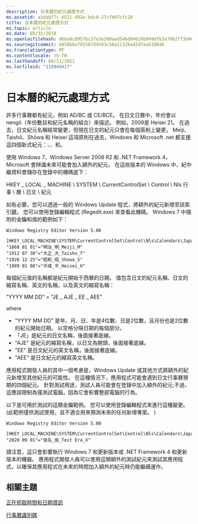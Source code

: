 ```yaml
---
description: 日本曆的紀元處理方式
ms.assetid: a1dabf7c-6521-492e-bdc0-27cfb07cfc20
title: 日本曆的紀元處理方式
ms.topic: article
ms.date: 05/31/2018
ms.openlocfilehash: d6ba9c8957bc37a3e200aad546d04629b049dfb3a7962f73d463358d879fb718
ms.sourcegitcommit: e858bbe701567d4583c50a11326e42d7ea51804b
ms.translationtype: MT
ms.contentlocale: zh-TW
ms.lasthandoff: 08/11/2021
ms.locfileid: "118949417"
---
```

# <a name="era-handling-for-the-japanese-calendar"></a>日本曆的紀元處理方式

許多行事曆都有紀元，例如 AD/BC 或 CE/BCE。 在日文日曆中，年份會以 nengō（年份數目和紀元名稱的組合）來描述。 例如，2009是 Heisei 21。 在過去，日文紀元名稱經常變更，但現在日文的紀元只會在每個英制上變更。 Meiji、Taishō、Shōwa 和 Heisei 這項原則在過去，Windows 和 Microsoft .net 都支援這四個新式紀元：、、和。

使用 Windows 7、Windows Server 2008 R2 和 .NET Framework 4，Microsoft 會辨識未來可能會加入額外的紀元。 在這些版本的 Windows 中，紀中繼資料會儲存在登錄中的機碼底下：<dl> HKEY \_ LOCAL \_ MACHINE \\ SYSTEM \\ CurrentControlSet \\ Control \\ Nls 行事 \\ 曆 \\ 日文 \\ 紀元  
</dl>

如有必要，您可以透過一般的 Windows Update 程式，將額外的紀元新增至該索引鍵。 您可以使用登錄編輯程式 (Regedit.exe) 來查看此機碼。 Windows 7 中隨附的金鑰和值的範例如下：

``` syntax
Windows Registry Editor Version 5.00

[HKEY_LOCAL_MACHINE\SYSTEM\CurrentControlSet\Control\Nls\Calendars\Japanese\Eras]
"1868 01 01"="明治_明_Meiji_M"
"1912 07 30"="大正_大_Taisho_T"
"1926 12 25"="昭和_昭_Showa_S"
"1989 01 08"="平成_平_Heisei_H"
```

每個紀元值的名稱都是紀元開始于西曆的日期。 值包含日文的紀元名稱、日文的縮寫名稱、英文的名稱，以及英文的縮寫名稱：<dl> "YYYY MM DD" = "JE \_ AJE \_ EE \_ AEE"  
</dl>where

-   "YYYY MM DD" 是年、月、日、年是4位數、日是2位數，且月份也是2位數的紀元開始日期。 以空格分隔日期的每個部分。
-   「JE」是紀元的日文名稱，後面接著底線。
-   "AJE" 是紀元的縮寫名稱，以日文為開頭，後面接著底線。
-   "EE" 是日文紀元的英文名稱，後面接著底線。
-   "AEE" 是日文紀元的縮寫英文名稱。

應用程式開發人員的其中一個考慮是，Windows Update 或其他方式將額外的紀元新增至其他紀元的可能性。 在這種情況下，應用程式可能會遇到日文行事曆預期的四個紀元。 針對測試用途，測試人員可能會在登錄中加入額外的紀元;不過，這應該限制為僅測試電腦，因為它會影響整部電腦的行為。

以下是可用於測試的這類金鑰範例。 您可以使用登錄編輯程式來進行這種變更。  (此範例僅供測試使用，且不適合用來預測未來的任何新增專案。 ) 

``` syntax
Windows Registry Editor Version 5.00

[HKEY_LOCAL_MACHINE\SYSTEM\CurrentControlSet\Control\Nls\Calendars\Japanese\Eras]
"2020 09 01"="仮名_仮_Test Era_X"
```

請注意，這只會影響執行 Windows 7 和更新版本或 .NET Framework 4 和更新版本的機器。 應用程式開發人員可以使用這類額外的測試紀元來測試其應用程式，以確保其應用程式在未來的時間加入額外的紀元時仍能繼續運作。

## <a name="related-topics"></a>相關主題

<dl> <dt>

[正在抓取時間和日期資訊](retrieving-time-and-date-information.md)
</dt> <dt>

[行事曆識別碼](calendar-identifiers.md)
</dt> </dl>

 

 



